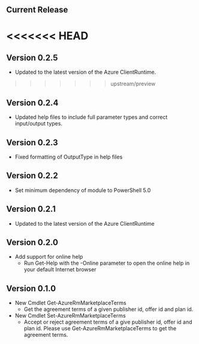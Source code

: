 <!--
    Please leave this section at the top of the change log.

    Changes for the current release should go under the section titled "Current Release", and should adhere to the following format:

    ## Current Release
    * Overview of change #1
        - Additional information about change #1
    * Overview of change #2
        - Additional information about change #2
        - Additional information about change #2
    * Overview of change #3
    * Overview of change #4
        - Additional information about change #4

    ## YYYY.MM.DD - Version X.Y.Z (Previous Release)
    * Overview of change #1
        - Additional information about change #1
-->
## Current Release

<<<<<<< HEAD
=======
## Version 0.2.5
* Updated to the latest version of the Azure ClientRuntime.

>>>>>>> upstream/preview
## Version 0.2.4
* Updated help files to include full parameter types and correct input/output types.

## Version 0.2.3
* Fixed formatting of OutputType in help files

## Version 0.2.2
* Set minimum dependency of module to PowerShell 5.0

## Version 0.2.1
* Updated to the latest version of the Azure ClientRuntime

## Version 0.2.0
* Add support for online help
    - Run Get-Help with the -Online parameter to open the online help in your default Internet browser

## Version 0.1.0
* New Cmdlet Get-AzureRmMarketplaceTerms
    - Get the agreement terms of a given publisher id, offer id and plan id.
* New Cmdlet Set-AzureRmMarketplaceTerms
	- Accept or reject agreement terms of a give publisher id, offer id and plan id. Please use Get-AzureRmMarketplaceTerms to get the agreement terms.
